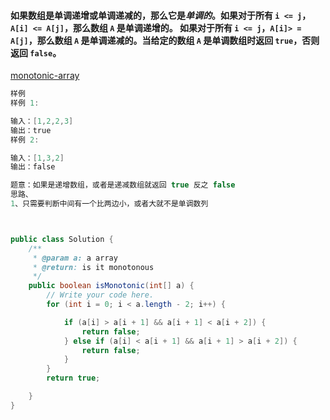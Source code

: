 #### 如果数组是单调递增或单调递减的，那么它是*单调的*。如果对于所有 `i <= j`，`A[i] <= A[j]`，那么数组 `A` 是单调递增的。 如果对于所有 `i <= j`，`A[i]> = A[j]`，那么数组 `A` 是单调递减的。当给定的数组 `A` 是单调数组时返回 `true`，否则返回 `false`。





[monotonic-array](https://www.lintcode.com/problem/monotonic-array/description)

```java
样例
样例 1:

输入：[1,2,2,3]
输出：true
样例 2:

输入：[1,3,2]
输出：false

题意：如果是递增数组，或者是递减数组就返回 true 反之 false
思路、
1、只需要判断中间有一个比两边小，或者大就不是单调数列




```

```java
public class Solution {
    /**
     * @param a: a array
     * @return: is it monotonous
     */
    public boolean isMonotonic(int[] a) {
        // Write your code here.
        for (int i = 0; i < a.length - 2; i++) {

            if (a[i] > a[i + 1] && a[i + 1] < a[i + 2]) {
                return false;
            } else if (a[i] < a[i + 1] && a[i + 1] > a[i + 2]) {
                return false;
            }
        }
        return true;

    }
}
```

